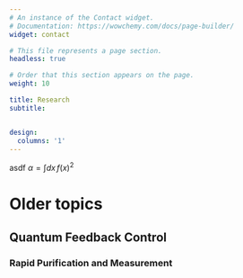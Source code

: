 ```yaml
---
# An instance of the Contact widget.
# Documentation: https://wowchemy.com/docs/page-builder/
widget: contact

# This file represents a page section.
headless: true

# Order that this section appears on the page.
weight: 10

title: Research
subtitle:


design:
  columns: '1'
---
```


asdf $\alpha = \int dx \,f(x)^2$


# Older topics

## Quantum Feedback Control

### Rapid Purification and Measurement